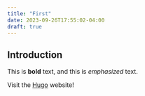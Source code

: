 ```yaml
---
title: "First"
date: 2023-09-26T17:55:02-04:00
draft: true
---
```



## Introduction

This is **bold** text, and this is *emphasized* text.

Visit the [Hugo](https://gohugo.io) website!
